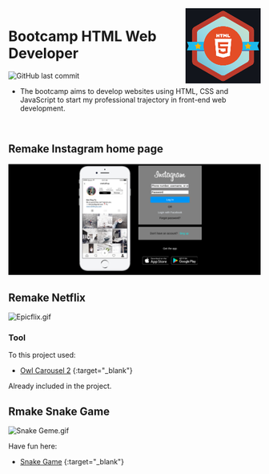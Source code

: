 <img src="icon.png" align="right" />

# Bootcamp HTML Web Developer

![GitHub last commit](https://img.shields.io/github/last-commit/AltherLago/Bootcamp-HTML-Web-Developer)

- The bootcamp aims to develop websites using HTML, CSS and JavaScript to start my professional trajectory in front-end web development. 
<br>

## Remake Instagram home page 

<img title="picture Instagram’s initial page" alt="Instagram´s initial page" src="/instagram-remake/remake.png">

## Remake Netflix

<img title="Epicflix" alt="Epicflix.gif" src="/netflix-remake/Epicflix‑Made-with-FlexClip.gif">

### Tool

To this project used:

- [Owl Carousel 2](http://owlcarousel2.github.io/OwlCarousel2/index.html) {:target="_blank"}

Already included in the project.

## Rmake Snake Game

<img title="Snake Game" alt="Snake Geme.gif" src="/snake-game-remake/snakeGame.gif">

Have fun here:

- [Snake Game](https://alther-snake-game.netlify.app/) {:target="_blank"}
